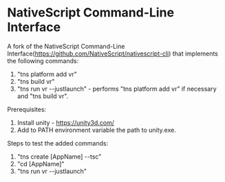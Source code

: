 NativeScript Command-Line Interface
================

A fork of the NativeScript Command-Line Interface(https://github.com/NativeScript/nativescript-cli) that implements the following commands:

1. "tns platform add vr"
2. "tns build vr"
3. "tns run vr --justlaunch" - performs "tns platform add vr" if necessary and "tns build vr".

Prerequisites:
1. Install unity - https://unity3d.com/
2. Add to PATH environment variable the path to unity.exe.

Steps to test the added commands:
1. "tns create [AppName] --tsc"
2. "cd [AppName]"
3. "tns run vr --justlaunch"
